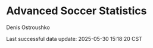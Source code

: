 # Advanced Soccer Statistics
Denis Ostroushko

<!-- gfm -->

Last successful data update: 2025-05-30 15:18:20 CST
